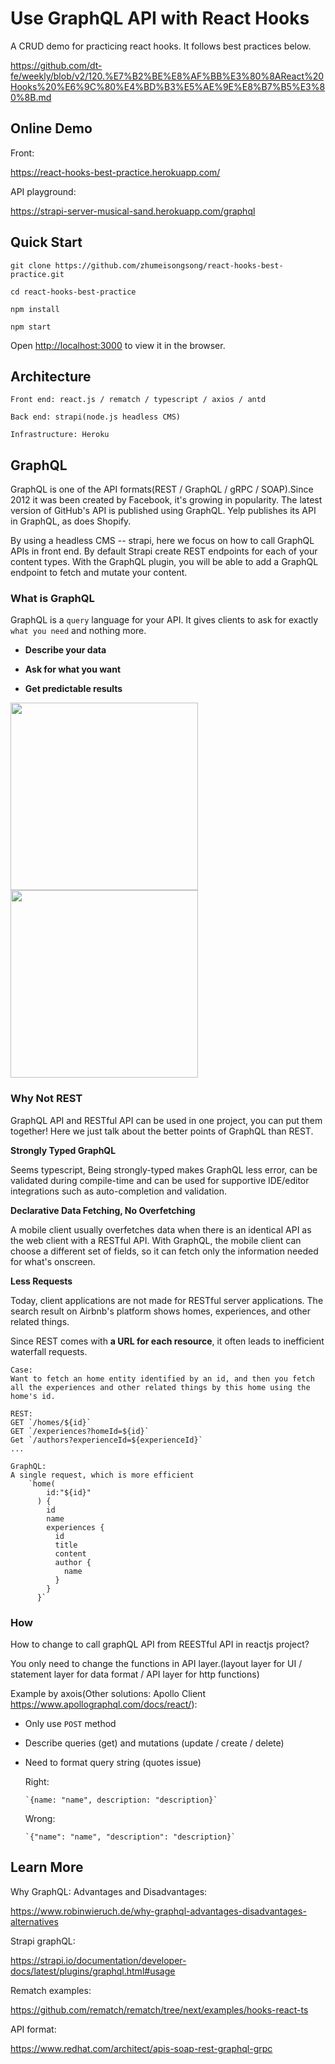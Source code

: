 # Use GraphQL API with React Hooks

A CRUD demo for practicing react hooks. It follows best practices below.

https://github.com/dt-fe/weekly/blob/v2/120.%E7%B2%BE%E8%AF%BB%E3%80%8AReact%20Hooks%20%E6%9C%80%E4%BD%B3%E5%AE%9E%E8%B7%B5%E3%80%8B.md

## Online Demo

Front:

https://react-hooks-best-practice.herokuapp.com/

API playground:

https://strapi-server-musical-sand.herokuapp.com/graphql

## Quick Start

```
git clone https://github.com/zhumeisongsong/react-hooks-best-practice.git

cd react-hooks-best-practice

npm install

npm start
```

Open [http://localhost:3000](http://localhost:3000) to view it in the browser.

## Architecture

```
Front end: react.js / rematch / typescript / axios / antd

Back end: strapi(node.js headless CMS)

Infrastructure: Heroku
```

## GraphQL

GraphQL is one of the API formats(REST / GraphQL / gRPC /  SOAP).Since 2012 it was been created by Facebook, it's growing in popularity. The latest version of GitHub's API is published using GraphQL. Yelp publishes its API in GraphQL, as does Shopify.

By using a headless CMS -- strapi, here we focus on how to call GraphQL APIs in front end. By default Strapi create REST endpoints for each of your content types. With the GraphQL plugin, you will be able to add a GraphQL endpoint to fetch and mutate your content.

### What is GraphQL

GraphQL is a `query` language for your API. It gives clients to ask for exactly `what you need` and nothing more. 

- **Describe your data**

- **Ask for what you want**

- **Get predictable results**

<img src="https://user-images.githubusercontent.com/18430762/108371913-99943600-7241-11eb-9fc2-e30d62b55f98.png" width="300">

<img src="https://user-images.githubusercontent.com/18430762/108372115-d19b7900-7241-11eb-99d5-31320ebe8880.png" width="300">

### Why Not REST

GraphQL API and RESTful API can be used in one project, you can put them together! Here we just talk about the better points of GraphQL than REST.

**Strongly Typed GraphQL**

Seems typescript, Being strongly-typed makes GraphQL less error, can be validated during compile-time and can be used for supportive IDE/editor integrations such as auto-completion and validation.

**Declarative Data Fetching, No Overfetching**

A mobile client usually overfetches data when there is an identical API as the web client with a RESTful API. With GraphQL, the mobile client can choose a different set of fields, so it can fetch only the information needed for what's onscreen.

**Less Requests**

Today, client applications are not made for RESTful server applications. The search result on Airbnb's platform shows homes, experiences, and other related things.

Since REST comes with **a URL for each resource**, it often leads to inefficient waterfall requests.

```
Case:
Want to fetch an home entity identified by an id, and then you fetch all the experiences and other related things by this home using the home's id.

REST:
GET `/homes/${id}`
GET `/experiences?homeId=${id}`
Get `/authors?experienceId=${experienceId}`
...

GraphQL: 
A single request, which is more efficient
    `home(
        id:"${id}"
      ) {
        id
        name
        experiences {
          id
          title
          content 
          author {
            name
          }
        }
      }`
``` 

### How

How to change to call graphQL API from REESTful API in reactjs project? 

You only need to change the functions in API layer.(layout layer for UI / statement layer for data format / API layer for http functions)

Example by axois(Other solutions: Apollo Client https://www.apollographql.com/docs/react/):
- Only use `POST` method
- Describe queries (get) and mutations (update / create / delete)
- Need to format query string (quotes issue)
  
  Right:
  ```
  `{name: "name", description: "description}`
  ```

  Wrong:
  ```
  `{"name": "name", "description": "description}`
  ```

## Learn More

Why GraphQL: Advantages and Disadvantages:

https://www.robinwieruch.de/why-graphql-advantages-disadvantages-alternatives

Strapi graphQL:

https://strapi.io/documentation/developer-docs/latest/plugins/graphql.html#usage

Rematch examples:

https://github.com/rematch/rematch/tree/next/examples/hooks-react-ts

API format:

https://www.redhat.com/architect/apis-soap-rest-graphql-grpc


